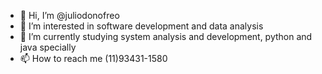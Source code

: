 - 👋 Hi, I’m @juliodonofreo
- 👀 I’m interested in software development and data analysis
- 🌱 I’m currently studying system analysis and development, python and java specially
- 📫 How to reach me (11)93431-1580

<!---
juliodonofreo/juliodonofreo is a ✨ special ✨ repository because its `README.md` (this file) appears on your GitHub profile.
You can click the Preview link to take a look at your changes.
--->
